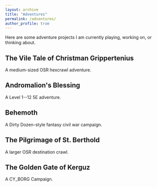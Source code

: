 ```yaml
---
layout: archive
title: "Adventures"
permalink: /adventures/
author_profile: true
---
```


Here are some adventure projects I am currently playing, working on, or thinking about.


## The Vile Tale of Christman Grippertenius
A medium-sized OSR hexcrawl adventure.


## Andromalion's Blessing

A Level 1--12 5E adventure.

## Behemoth
A Dirty Dozen-style fantasy civil war campaign.

## The Pilgrimage of St. Berthold
A larger OSR destination crawl.

## The Golden Gate of Kerguz
A CY_BORG Campaign.
